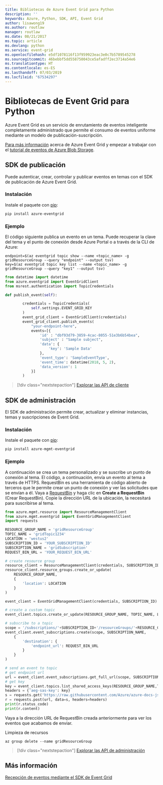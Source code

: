 ```yaml
---
title: Bibliotecas de Azure Event Grid para Python
description: ''
keywords: Azure, Python, SDK, API, Event Grid
author: lisawong19
ms.author: routlaw
manager: routlaw
ms.date: 08/21/2017
ms.topic: article
ms.devlang: python
ms.service: event-grid
ms.openlocfilehash: e5df1078116f13f959923eac3e0c7b5789545278
ms.sourcegitcommit: 46bebbf5dd558750043ce5afadff2ec3714a54e6
ms.translationtype: HT
ms.contentlocale: es-ES
ms.lasthandoff: 07/03/2019
ms.locfileid: "67534297"
---
```

# <a name="event-grid-libraries-for-python"></a>Bibliotecas de Event Grid para Python


Azure Event Grid es un servicio de enrutamiento de eventos inteligente completamente administrado que permite el consumo de eventos uniforme mediante un modelo de publicación-suscripción.

[Para más información](/azure/event-grid/overview) acerca de Azure Event Grid y empezar a trabajar con el [tutorial de eventos de Azure Blob Storage](/azure/storage/blobs/storage-blob-event-quickstart). 

## <a name="publish-sdk"></a>SDK de publicación

Puede autenticar, crear, controlar y publicar eventos en temas con el SDK de publicación de Azure Event Grid.

### <a name="installation"></a>Instalación 

Instale el paquete con [pip](https://pip.pypa.io/en/stable/quickstart/):

```bash
pip install azure-eventgrid
```

### <a name="example"></a>Ejemplo 

El código siguiente publica un evento en un tema. Puede recuperar la clave del tema y el punto de conexión desde Azure Portal o a través de la CLI de Azure:

```azurecli-interactive
endpoint=$(az eventgrid topic show --name <topic_name> -g gridResourceGroup --query "endpoint" --output tsv)
key=$(az eventgrid topic key list --name <topic_name> -g gridResourceGroup --query "key1" --output tsv)
```

```python
from datetime import datetime
from azure.eventgrid import EventGridClient
from msrest.authentication import TopicCredentials

def publish_event(self):

        credentials = TopicCredentials(
            self.settings.EVENT_GRID_KEY
        )
        event_grid_client = EventGridClient(credentials)
        event_grid_client.publish_events(
            "your-endpoint-here",
            events=[{
                'id' : "dbf93d79-3859-4cac-8055-51e3b6b54bea",
                'subject' : "Sample subject",
                'data': {
                    'key': 'Sample Data'
                },
                'event_type': 'SampleEventType',
                'event_time': datetime(2018, 5, 2),
                'data_version': 1
            }]
        )
```

> [!div class="nextstepaction"]
> [Explorar las API de cliente](/python/api/overview/azure/eventgrid/client)

## <a name="management-sdk"></a>SDK de administración

El SDK de administración permite crear, actualizar y eliminar instancias, temas y suscripciones de Event Grid.

### <a name="installation"></a>Instalación 

Instale el paquete con [pip](https://pip.pypa.io/en/stable/quickstart/):

```bash
pip install azure-mgmt-eventgrid
```

### <a name="example"></a>Ejemplo

A continuación se crea un tema personalizado y se suscribe un punto de conexión al tema. El código, a continuación, envía un evento al tema a través de HTTPS.
RequestBin es una herramienta de código abierto de terceros que le permite crear un punto de conexión y ver las solicitudes que se envían a él. Vaya a [RequestBin](https://requestbin.com) y haga clic en **Create a RequestBin** (Crear RequestBin). Copie la dirección URL de la ubicación, la necesitará para suscribirse al tema.

```python
from azure.mgmt.resource import ResourceManagementClient
from azure.mgmt.eventgrid import EventGridManagementClient
import requests

RESOURCE_GROUP_NAME = 'gridResourceGroup'
TOPIC_NAME = 'gridTopic1234'
LOCATION = 'westus2'
SUBSCRIPTION_ID = 'YOUR_SUBSCRIPTION_ID'
SUBSCRIPTION_NAME = 'gridSubscription'
REQUEST_BIN_URL = 'YOUR_REQUEST_BIN_URL'

# create resource group
resource_client = ResourceManagementClient(credentials, SUBSCRIPTION_ID)
resource_client.resource_groups.create_or_update(
    RESOURCE_GROUP_NAME,
    {
        'location': LOCATION
    }
)

event_client = EventGridManagementClient(credentials, SUBSCRIPTION_ID)

# create a custom topic
event_client.topics.create_or_update(RESOURCE_GROUP_NAME, TOPIC_NAME, LOCATION)

# subscribe to a topic
scope = '/subscriptions/'+SUBSCRIPTION_ID+'/resourceGroups/'+RESOURCE_GROUP_NAME+'/providers/Microsoft.EventGrid/topics/'+TOPIC_NAME
event_client.event_subscriptions.create(scope, SUBSCRIPTION_NAME,
    {
        'destination': {
            'endpoint_url': REQUEST_BIN_URL
        }
    }
)

# send an event to topic
# get endpoint url
url = event_client.event_subscriptions.get_full_url(scope, SUBSCRIPTION_NAME).endpoint_url
# get key
key = event_client.topics.list_shared_access_keys(RESOURCE_GROUP_NAME,TOPIC_NAME).key1
headers = {'aeg-sas-key': key}
s = requests.get('https://raw.githubusercontent.com/Azure/azure-docs-json-samples/master/event-grid/customevent.json')
r = requests.post(url, data=s, headers=headers)
print(r.status_code)
print(r.content)
```
Vaya a la dirección URL de RequestBin creada anteriormente para ver los eventos que acabamos de enviar.

Limpieza de recursos
```azurecli-interactive
az group delete --name gridResourceGroup
```

> [!div class="nextstepaction"]
> [Explorar las API de administración](/python/api/overview/azure/eventgrid/management)

## <a name="learn-more"></a>Más información

[Recepción de eventos mediante el SDK de Event Grid](/azure/event-grid/receive-events)
